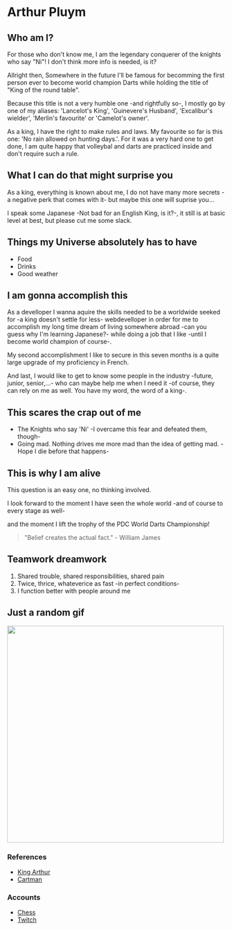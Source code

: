 # Arthur Pluym

## Who am I?
For those who don't know me, I am the legendary conquerer of the knights who say "Ni"!
I don't think more info is needed, is it?

Allright then,
Somewhere in the future I'll be famous for becomming the first person ever to become world champion Darts
while holding the title of "King of the round table".

Because this title is not a very humble one -and rightfully so-,
I mostly go by one of my aliases: 'Lancelot's King', 'Guinevere's Husband', 'Excalibur's wielder', 'Merlin's favourite' or 'Camelot's owner'.

As a king, I have the right to make rules and laws. My favourite so far is this one: 'No rain allowed on hunting days.'.
For it was a very hard one to get done, I am quite happy that volleybal and darts are practiced inside and don't require such a rule.

## What I can do that might surprise you
As a king, everything is known about me, I do not have many more secrets -a negative perk that comes with it-
but maybe this one will suprise you...

I speak some Japanese -Not bad for an English King, is it?-,
it still is at basic level at best, but please cut me some slack.


## Things my Universe absolutely has to have
* Food
* Drinks
* Good weather

## I am gonna accomplish this
As a develloper I wanna aquire the skills needed to be a worldwide seeked for -a king doesn't settle for less- webdevelloper
in order for me to accomplish my long time dream of living somewhere abroad -can you guess why I'm learning Japanese?-
while doing a job that I like -until I become world champion of course-.

My second accomplishment I like to secure in this seven months is a quite large upgrade of my proficiency in French.

And last, I would like to get to know some people in the industry -future, junior, senior,...-
who can maybe help me when I need it -of course, they can rely on me as well. You have my word, the word of a king-.

## This scares the crap out of me
* The Knights who say 'Ni' -I overcame this fear and defeated them, though-
* Going mad. Nothing drives me more mad than the idea of getting mad. -Hope I die before that happens-

## This is why I am alive
This question is an easy one, no thinking involved.

I look forward to the moment I have seen the whole world -and of course to every stage as well-

and the moment I lift the trophy of the PDC World Darts Championship!

> "Belief creates the actual fact." - William James

## Teamwork dreamwork
1. Shared trouble, shared responsibilities, shared pain
2. Twice, thrice, whateverice as fast -in perfect conditions-
3. I function better with people around me

## Just a random gif
<img src="https://media1.giphy.com/media/ZMWVIXVk7Q2sw/200.gif" width="500"/>

### References
- [King Arthur](https://www.youtube.com/watch?v=AmtSj4wH5Rg)
- [Cartman](https://www.southparkstudios.com/)

### Accounts
- [Chess](https://www.chess.com/member/guinevereshusband)
- [Twitch](https://www.twitch.tv/guinevereshusband)
